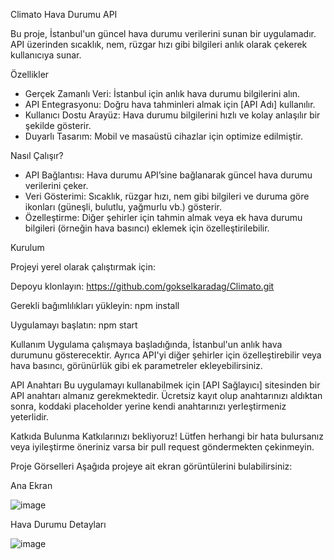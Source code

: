Climato Hava Durumu API

Bu proje, İstanbul'un güncel hava durumu verilerini sunan bir uygulamadır. API üzerinden sıcaklık, nem, rüzgar hızı gibi bilgileri anlık olarak çekerek kullanıcıya sunar.

Özellikler

* Gerçek Zamanlı Veri: İstanbul için anlık hava durumu bilgilerini alın.
* API Entegrasyonu: Doğru hava tahminleri almak için [API Adı] kullanılır.
* Kullanıcı Dostu Arayüz: Hava durumu bilgilerini hızlı ve kolay anlaşılır bir şekilde gösterir.
* Duyarlı Tasarım: Mobil ve masaüstü cihazlar için optimize edilmiştir.

Nasıl Çalışır?

* API Bağlantısı: Hava durumu API’sine bağlanarak güncel hava durumu verilerini çeker.
* Veri Gösterimi: Sıcaklık, rüzgar hızı, nem gibi bilgileri ve duruma göre ikonları (güneşli, bulutlu, yağmurlu vb.) gösterir.
* Özelleştirme: Diğer şehirler için tahmin almak veya ek hava durumu bilgileri (örneğin hava basıncı) eklemek için özelleştirilebilir.

Kurulum

Projeyi yerel olarak çalıştırmak için:

Depoyu klonlayın: https://github.com/gokselkaradag/Climato.git

Gerekli bağımlılıkları yükleyin: npm install

Uygulamayı başlatın: npm start

Kullanım
Uygulama çalışmaya başladığında, İstanbul'un anlık hava durumunu gösterecektir. Ayrıca API'yi diğer şehirler için özelleştirebilir veya hava basıncı, görünürlük gibi ek parametreler ekleyebilirsiniz.

API Anahtarı
Bu uygulamayı kullanabilmek için [API Sağlayıcı] sitesinden bir API anahtarı almanız gerekmektedir. Ücretsiz kayıt olup anahtarınızı aldıktan sonra, koddaki placeholder yerine kendi anahtarınızı yerleştirmeniz yeterlidir.

Katkıda Bulunma
Katkılarınızı bekliyoruz! Lütfen herhangi bir hata bulursanız veya iyileştirme öneriniz varsa bir pull request göndermekten çekinmeyin.

Proje Görselleri
Aşağıda projeye ait ekran görüntülerini bulabilirsiniz:

Ana Ekran

![image](https://github.com/user-attachments/assets/db099e23-ccef-4c0b-b7c9-6dead899d682)

Hava Durumu Detayları

![image](https://github.com/user-attachments/assets/2f9cf75a-17a0-4eae-9f9b-5e53727dbf83)


